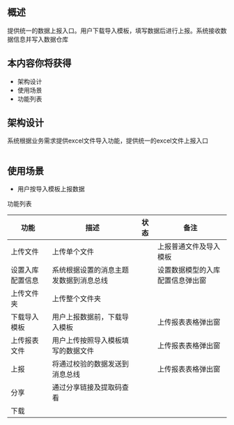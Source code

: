 ## 概述 

提供统一的数据上报入口。用户下载导入模板，填写数据后进行上报。系统接收数据信息并写入数据仓库

## 本内容你将获得

- 架构设计
- 使用场景
- 功能列表

## 架构设计

系统根据业务需求提供excel文件导入功能，提供统一的excel文件上报入口

<img :src="$withBase('/operation/data_hudi_19.png')">

## 使用场景

- 用户按导入模板上报数据

功能列表

| **功能**         | **描述**                               | **状态** | **备注**                         |
| ---------------- | -------------------------------------- | -------- | -------------------------------- |
| 上传文件         | 上传单个文件                           |          | 上报普通文件及导入模板           |
| 设置入库配置信息 | 系统根据设置的消息主题发数据到消息总线 |          | 设置数据模型的入库配置信息弹出窗 |
| 上传文件夹       | 上传整个文件夹                         |          |                                  |
| 下载导入模板     | 用户上报数据前，下载导入模板           |          | 上传报表表格弹出窗               |
| 上传报表文件     | 用户上传按照导入模板填写的数据文件     |          | 上传报表表格弹出窗               |
| 上报             | 将通过校验的数据发送到消息总线         |          | 上传报表表格弹出窗               |
| 分享             | 通过分享链接及提取码查看               |          |                                  |
| 下载             |                                        |          |                                  |

